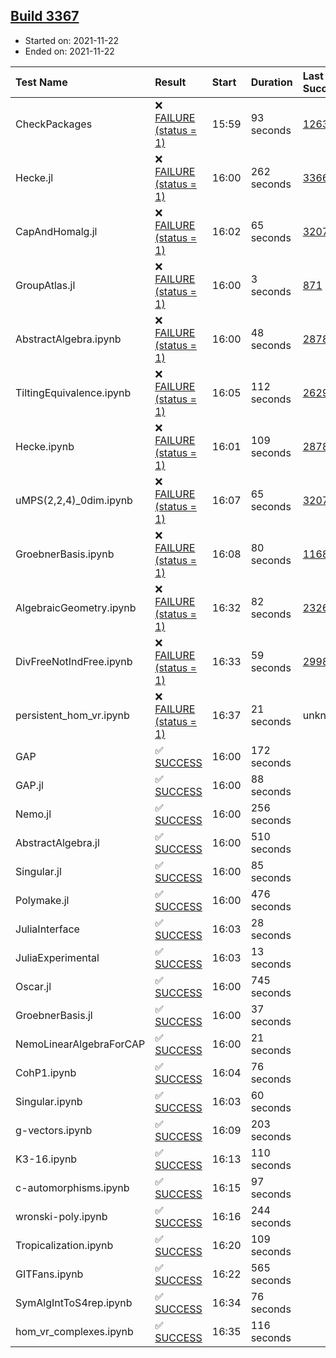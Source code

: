 ## [Build 3367](https://oscarci.mathematik.uni-kl.de/job/oscar-stable/3367/)

* Started on: 2021-11-22
* Ended on: 2021-11-22

| Test Name    | Result | Start | Duration | Last Success | First Failure |
|:-------------|:-------|:------|:---------|:-------------|:--------------|
| CheckPackages | ❌ [FAILURE (status = 1)](https://oscarci.mathematik.uni-kl.de/job/oscar-stable/3367/artifact/logs/build-3367/CheckPackages.log) | 15:59 | 93 seconds | [1263](https://oscarci.mathematik.uni-kl.de/job/oscar-stable/1263/) | [1264](https://oscarci.mathematik.uni-kl.de/job/oscar-stable/1264/) |
| Hecke.jl | ❌ [FAILURE (status = 1)](https://oscarci.mathematik.uni-kl.de/job/oscar-stable/3367/artifact/logs/build-3367/Hecke.jl.log) | 16:00 | 262 seconds | [3366](https://oscarci.mathematik.uni-kl.de/job/oscar-stable/3366/) | [3367](https://oscarci.mathematik.uni-kl.de/job/oscar-stable/3367/) |
| CapAndHomalg.jl | ❌ [FAILURE (status = 1)](https://oscarci.mathematik.uni-kl.de/job/oscar-stable/3367/artifact/logs/build-3367/CapAndHomalg.jl.log) | 16:02 | 65 seconds | [3207](https://oscarci.mathematik.uni-kl.de/job/oscar-stable/3207/) | [3208](https://oscarci.mathematik.uni-kl.de/job/oscar-stable/3208/) |
| GroupAtlas.jl | ❌ [FAILURE (status = 1)](https://oscarci.mathematik.uni-kl.de/job/oscar-stable/3367/artifact/logs/build-3367/GroupAtlas.jl.log) | 16:00 | 3 seconds | [871](https://oscarci.mathematik.uni-kl.de/job/oscar-stable/871/) | [872](https://oscarci.mathematik.uni-kl.de/job/oscar-stable/872/) |
| AbstractAlgebra.ipynb | ❌ [FAILURE (status = 1)](https://oscarci.mathematik.uni-kl.de/job/oscar-stable/3367/artifact/logs/build-3367/AbstractAlgebra.ipynb.log) | 16:00 | 48 seconds | [2878](https://oscarci.mathematik.uni-kl.de/job/oscar-stable/2878/) | [2879](https://oscarci.mathematik.uni-kl.de/job/oscar-stable/2879/) |
| TiltingEquivalence.ipynb | ❌ [FAILURE (status = 1)](https://oscarci.mathematik.uni-kl.de/job/oscar-stable/3367/artifact/logs/build-3367/TiltingEquivalence.ipynb.log) | 16:05 | 112 seconds | [2629](https://oscarci.mathematik.uni-kl.de/job/oscar-stable/2629/) | [2630](https://oscarci.mathematik.uni-kl.de/job/oscar-stable/2630/) |
| Hecke.ipynb | ❌ [FAILURE (status = 1)](https://oscarci.mathematik.uni-kl.de/job/oscar-stable/3367/artifact/logs/build-3367/Hecke.ipynb.log) | 16:01 | 109 seconds | [2878](https://oscarci.mathematik.uni-kl.de/job/oscar-stable/2878/) | [2879](https://oscarci.mathematik.uni-kl.de/job/oscar-stable/2879/) |
| uMPS(2,2,4)_0dim.ipynb | ❌ [FAILURE (status = 1)](https://oscarci.mathematik.uni-kl.de/job/oscar-stable/3367/artifact/logs/build-3367/uMPS-2-2-4-_0dim.ipynb.log) | 16:07 | 65 seconds | [3207](https://oscarci.mathematik.uni-kl.de/job/oscar-stable/3207/) | [3208](https://oscarci.mathematik.uni-kl.de/job/oscar-stable/3208/) |
| GroebnerBasis.ipynb | ❌ [FAILURE (status = 1)](https://oscarci.mathematik.uni-kl.de/job/oscar-stable/3367/artifact/logs/build-3367/GroebnerBasis.ipynb.log) | 16:08 | 80 seconds | [1168](https://oscarci.mathematik.uni-kl.de/job/oscar-stable/1168/) | [1169](https://oscarci.mathematik.uni-kl.de/job/oscar-stable/1169/) |
| AlgebraicGeometry.ipynb | ❌ [FAILURE (status = 1)](https://oscarci.mathematik.uni-kl.de/job/oscar-stable/3367/artifact/logs/build-3367/AlgebraicGeometry.ipynb.log) | 16:32 | 82 seconds | [2326](https://oscarci.mathematik.uni-kl.de/job/oscar-stable/2326/) | [2327](https://oscarci.mathematik.uni-kl.de/job/oscar-stable/2327/) |
| DivFreeNotIndFree.ipynb | ❌ [FAILURE (status = 1)](https://oscarci.mathematik.uni-kl.de/job/oscar-stable/3367/artifact/logs/build-3367/DivFreeNotIndFree.ipynb.log) | 16:33 | 59 seconds | [2998](https://oscarci.mathematik.uni-kl.de/job/oscar-stable/2998/) | [2999](https://oscarci.mathematik.uni-kl.de/job/oscar-stable/2999/) |
| persistent_hom_vr.ipynb | ❌ [FAILURE (status = 1)](https://oscarci.mathematik.uni-kl.de/job/oscar-stable/3367/artifact/logs/build-3367/persistent_hom_vr.ipynb.log) | 16:37 | 21 seconds | unknown | unknown |
| GAP | ✅ [SUCCESS](https://oscarci.mathematik.uni-kl.de/job/oscar-stable/3367/artifact/logs/build-3367/GAP.log) | 16:00 | 172 seconds |  |  |
| GAP.jl | ✅ [SUCCESS](https://oscarci.mathematik.uni-kl.de/job/oscar-stable/3367/artifact/logs/build-3367/GAP.jl.log) | 16:00 | 88 seconds |  |  |
| Nemo.jl | ✅ [SUCCESS](https://oscarci.mathematik.uni-kl.de/job/oscar-stable/3367/artifact/logs/build-3367/Nemo.jl.log) | 16:00 | 256 seconds |  |  |
| AbstractAlgebra.jl | ✅ [SUCCESS](https://oscarci.mathematik.uni-kl.de/job/oscar-stable/3367/artifact/logs/build-3367/AbstractAlgebra.jl.log) | 16:00 | 510 seconds |  |  |
| Singular.jl | ✅ [SUCCESS](https://oscarci.mathematik.uni-kl.de/job/oscar-stable/3367/artifact/logs/build-3367/Singular.jl.log) | 16:00 | 85 seconds |  |  |
| Polymake.jl | ✅ [SUCCESS](https://oscarci.mathematik.uni-kl.de/job/oscar-stable/3367/artifact/logs/build-3367/Polymake.jl.log) | 16:00 | 476 seconds |  |  |
| JuliaInterface | ✅ [SUCCESS](https://oscarci.mathematik.uni-kl.de/job/oscar-stable/3367/artifact/logs/build-3367/JuliaInterface.log) | 16:03 | 28 seconds |  |  |
| JuliaExperimental | ✅ [SUCCESS](https://oscarci.mathematik.uni-kl.de/job/oscar-stable/3367/artifact/logs/build-3367/JuliaExperimental.log) | 16:03 | 13 seconds |  |  |
| Oscar.jl | ✅ [SUCCESS](https://oscarci.mathematik.uni-kl.de/job/oscar-stable/3367/artifact/logs/build-3367/Oscar.jl.log) | 16:00 | 745 seconds |  |  |
| GroebnerBasis.jl | ✅ [SUCCESS](https://oscarci.mathematik.uni-kl.de/job/oscar-stable/3367/artifact/logs/build-3367/GroebnerBasis.jl.log) | 16:00 | 37 seconds |  |  |
| NemoLinearAlgebraForCAP | ✅ [SUCCESS](https://oscarci.mathematik.uni-kl.de/job/oscar-stable/3367/artifact/logs/build-3367/NemoLinearAlgebraForCAP.log) | 16:00 | 21 seconds |  |  |
| CohP1.ipynb | ✅ [SUCCESS](https://oscarci.mathematik.uni-kl.de/job/oscar-stable/3367/artifact/logs/build-3367/CohP1.ipynb.log) | 16:04 | 76 seconds |  |  |
| Singular.ipynb | ✅ [SUCCESS](https://oscarci.mathematik.uni-kl.de/job/oscar-stable/3367/artifact/logs/build-3367/Singular.ipynb.log) | 16:03 | 60 seconds |  |  |
| g-vectors.ipynb | ✅ [SUCCESS](https://oscarci.mathematik.uni-kl.de/job/oscar-stable/3367/artifact/logs/build-3367/g-vectors.ipynb.log) | 16:09 | 203 seconds |  |  |
| K3-16.ipynb | ✅ [SUCCESS](https://oscarci.mathematik.uni-kl.de/job/oscar-stable/3367/artifact/logs/build-3367/K3-16.ipynb.log) | 16:13 | 110 seconds |  |  |
| c-automorphisms.ipynb | ✅ [SUCCESS](https://oscarci.mathematik.uni-kl.de/job/oscar-stable/3367/artifact/logs/build-3367/c-automorphisms.ipynb.log) | 16:15 | 97 seconds |  |  |
| wronski-poly.ipynb | ✅ [SUCCESS](https://oscarci.mathematik.uni-kl.de/job/oscar-stable/3367/artifact/logs/build-3367/wronski-poly.ipynb.log) | 16:16 | 244 seconds |  |  |
| Tropicalization.ipynb | ✅ [SUCCESS](https://oscarci.mathematik.uni-kl.de/job/oscar-stable/3367/artifact/logs/build-3367/Tropicalization.ipynb.log) | 16:20 | 109 seconds |  |  |
| GITFans.ipynb | ✅ [SUCCESS](https://oscarci.mathematik.uni-kl.de/job/oscar-stable/3367/artifact/logs/build-3367/GITFans.ipynb.log) | 16:22 | 565 seconds |  |  |
| SymAlgIntToS4rep.ipynb | ✅ [SUCCESS](https://oscarci.mathematik.uni-kl.de/job/oscar-stable/3367/artifact/logs/build-3367/SymAlgIntToS4rep.ipynb.log) | 16:34 | 76 seconds |  |  |
| hom_vr_complexes.ipynb | ✅ [SUCCESS](https://oscarci.mathematik.uni-kl.de/job/oscar-stable/3367/artifact/logs/build-3367/hom_vr_complexes.ipynb.log) | 16:35 | 116 seconds |  |  |

